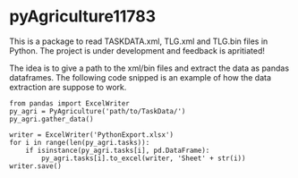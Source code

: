 # pyAgriculture11783
This is a package to read TASKDATA.xml, TLG.xml and TLG.bin files in Python. 
The project is under development and feedback is apritiated!

The idea is to give a path to the xml/bin files and extract the data as pandas dataframes. The following code snipped is 
an example of how the data extraction are suppose to work. 

    from pandas import ExcelWriter
    py_agri = PyAgriculture('path/to/TaskData/')
    py_agri.gather_data()
    
    writer = ExcelWriter('PythonExport.xlsx')
    for i in range(len(py_agri.tasks)):
        if isinstance(py_agri.tasks[i], pd.DataFrame):
            py_agri.tasks[i].to_excel(writer, 'Sheet' + str(i))
    writer.save()
